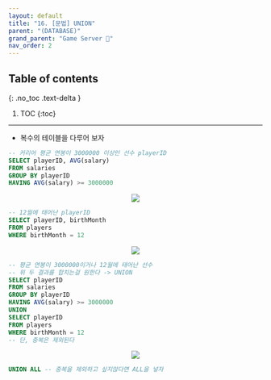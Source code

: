 ```yaml
---
layout: default
title: "16. [문법] UNION"
parent: "(DATABASE)"
grand_parent: "Game Server 👾"
nav_order: 2
---
```


## Table of contents
{: .no_toc .text-delta }

1. TOC
{:toc}

---

* 복수의 테이블을 다루어 보자

```sql
-- 커리어 평균 연봉이 3000000 이상인 선수 playerID
SELECT playerID, AVG(salary)
FROM salaries
GROUP BY playerID
HAVING AVG(salary) >= 3000000
```

<p align="center">
  <img src="https://taehyungs-programming-blog.github.io/blog/assets/images/database/basic-16-1.png"/>
</p>

```sql
-- 12월에 태어난 playerID
SELECT playerID, birthMonth
FROM players
WHERE birthMonth = 12
```

<p align="center">
  <img src="https://taehyungs-programming-blog.github.io/blog/assets/images/database/basic-16-2.png"/>
</p>

```sql
-- 평균 연봉이 3000000이거나 12월에 태어난 선수
-- 위 두 결과를 합치는걸 원한다 -> UNION
SELECT playerID
FROM salaries
GROUP BY playerID
HAVING AVG(salary) >= 3000000
UNION
SELECT playerID
FROM players
WHERE birthMonth = 12
-- 단, 중복은 제외된다
```

<p align="center">
  <img src="https://taehyungs-programming-blog.github.io/blog/assets/images/database/basic-16-3.png"/>
</p>

```sql
UNION ALL -- 중복을 제외하고 싶지않다면 ALL을 넣자
```


